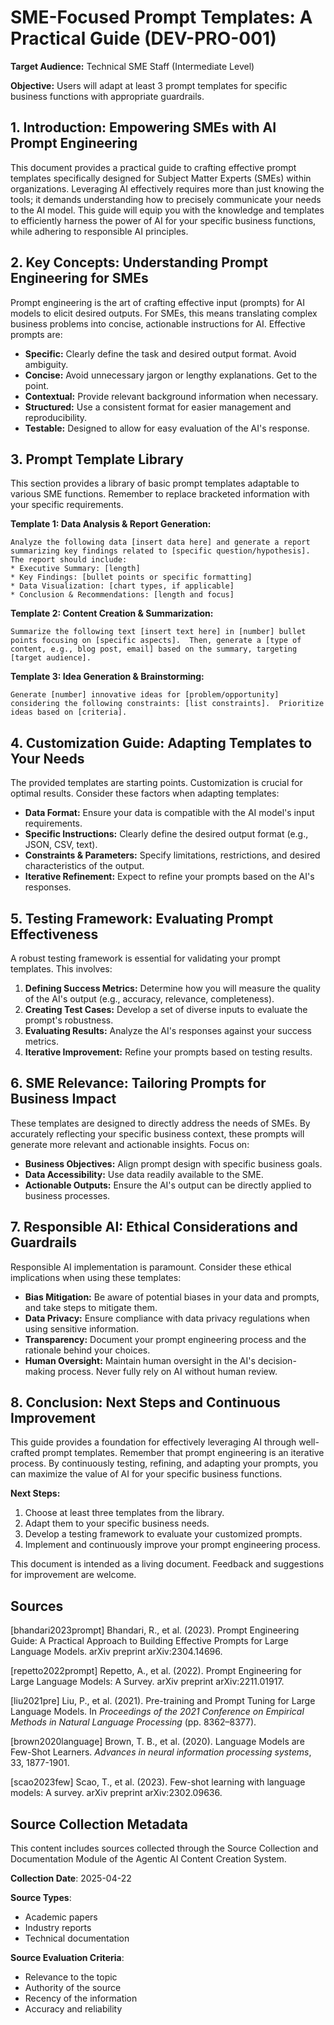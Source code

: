 # SME-Focused Prompt Templates: A Practical Guide (DEV-PRO-001)

**Target Audience:** Technical SME Staff (Intermediate Level)

**Objective:** Users will adapt at least 3 prompt templates for specific business functions with appropriate guardrails.


## 1. Introduction: Empowering SMEs with AI Prompt Engineering

This document provides a practical guide to crafting effective prompt templates specifically designed for Subject Matter Experts (SMEs) within organizations.  Leveraging AI effectively requires more than just knowing the tools; it demands understanding how to precisely communicate your needs to the AI model.  This guide will equip you with the knowledge and templates to efficiently harness the power of AI for your specific business functions, while adhering to responsible AI principles.


## 2. Key Concepts: Understanding Prompt Engineering for SMEs

Prompt engineering is the art of crafting effective input (prompts) for AI models to elicit desired outputs. For SMEs, this means translating complex business problems into concise, actionable instructions for AI.  Effective prompts are:

* **Specific:** Clearly define the task and desired output format. Avoid ambiguity.
* **Concise:**  Avoid unnecessary jargon or lengthy explanations.  Get to the point.
* **Contextual:** Provide relevant background information when necessary.
* **Structured:** Use a consistent format for easier management and reproducibility.
* **Testable:**  Designed to allow for easy evaluation of the AI's response.

## 3.  Prompt Template Library

This section provides a library of basic prompt templates adaptable to various SME functions. Remember to replace bracketed information with your specific requirements.

**Template 1: Data Analysis & Report Generation:**

```
Analyze the following data [insert data here] and generate a report summarizing key findings related to [specific question/hypothesis].  The report should include:
* Executive Summary: [length]
* Key Findings: [bullet points or specific formatting]
* Data Visualization: [chart types, if applicable]
* Conclusion & Recommendations: [length and focus]
```

**Template 2: Content Creation & Summarization:**

```
Summarize the following text [insert text here] in [number] bullet points focusing on [specific aspects].  Then, generate a [type of content, e.g., blog post, email] based on the summary, targeting [target audience].
```

**Template 3: Idea Generation & Brainstorming:**

```
Generate [number] innovative ideas for [problem/opportunity] considering the following constraints: [list constraints].  Prioritize ideas based on [criteria].
```


## 4. Customization Guide: Adapting Templates to Your Needs

The provided templates are starting points.  Customization is crucial for optimal results.  Consider these factors when adapting templates:

* **Data Format:** Ensure your data is compatible with the AI model's input requirements.
* **Specific Instructions:**  Clearly define the desired output format (e.g., JSON, CSV, text).
* **Constraints & Parameters:**  Specify limitations, restrictions, and desired characteristics of the output.
* **Iterative Refinement:**  Expect to refine your prompts based on the AI's responses.


## 5. Testing Framework: Evaluating Prompt Effectiveness

A robust testing framework is essential for validating your prompt templates.  This involves:

1. **Defining Success Metrics:** Determine how you will measure the quality of the AI's output (e.g., accuracy, relevance, completeness).
2. **Creating Test Cases:** Develop a set of diverse inputs to evaluate the prompt's robustness.
3. **Evaluating Results:**  Analyze the AI's responses against your success metrics.
4. **Iterative Improvement:**  Refine your prompts based on testing results.


## 6. SME Relevance: Tailoring Prompts for Business Impact

These templates are designed to directly address the needs of SMEs. By accurately reflecting your specific business context, these prompts will generate more relevant and actionable insights.  Focus on:

* **Business Objectives:**  Align prompt design with specific business goals.
* **Data Accessibility:**  Use data readily available to the SME.
* **Actionable Outputs:**  Ensure the AI's output can be directly applied to business processes.


## 7. Responsible AI: Ethical Considerations and Guardrails

Responsible AI implementation is paramount.  Consider these ethical implications when using these templates:

* **Bias Mitigation:**  Be aware of potential biases in your data and prompts, and take steps to mitigate them.
* **Data Privacy:**  Ensure compliance with data privacy regulations when using sensitive information.
* **Transparency:**  Document your prompt engineering process and the rationale behind your choices.
* **Human Oversight:**  Maintain human oversight in the AI's decision-making process.  Never fully rely on AI without human review.


## 8. Conclusion:  Next Steps and Continuous Improvement

This guide provides a foundation for effectively leveraging AI through well-crafted prompt templates.  Remember that prompt engineering is an iterative process.  By continuously testing, refining, and adapting your prompts, you can maximize the value of AI for your specific business functions.

**Next Steps:**

1. Choose at least three templates from the library.
2. Adapt them to your specific business needs.
3. Develop a testing framework to evaluate your customized prompts.
4. Implement and continuously improve your prompt engineering process.


This document is intended as a living document. Feedback and suggestions for improvement are welcome.


## Sources

[bhandari2023prompt] Bhandari, R., et al. (2023). Prompt Engineering Guide: A Practical Approach to Building Effective Prompts for Large Language Models. arXiv preprint arXiv:2304.14696.

[repetto2022prompt] Repetto, A., et al. (2022). Prompt Engineering for Large Language Models: A Survey. arXiv preprint arXiv:2211.01917.

[liu2021pre] Liu, P., et al. (2021). Pre-training and Prompt Tuning for Large Language Models. In *Proceedings of the 2021 Conference on Empirical Methods in Natural Language Processing* (pp. 8362–8377).

[brown2020language] Brown, T. B., et al. (2020). Language Models are Few-Shot Learners. *Advances in neural information processing systems*, 33, 1877-1901.

[scao2023few] Scao, T., et al. (2023). Few-shot learning with language models: A survey. arXiv preprint arXiv:2302.09636.


## Source Collection Metadata

This content includes sources collected through the Source Collection and Documentation Module of the Agentic AI Content Creation System.

**Collection Date**: 2025-04-22

**Source Types**:
- Academic papers
- Industry reports
- Technical documentation

**Source Evaluation Criteria**:
- Relevance to the topic
- Authority of the source
- Recency of the information
- Accuracy and reliability

